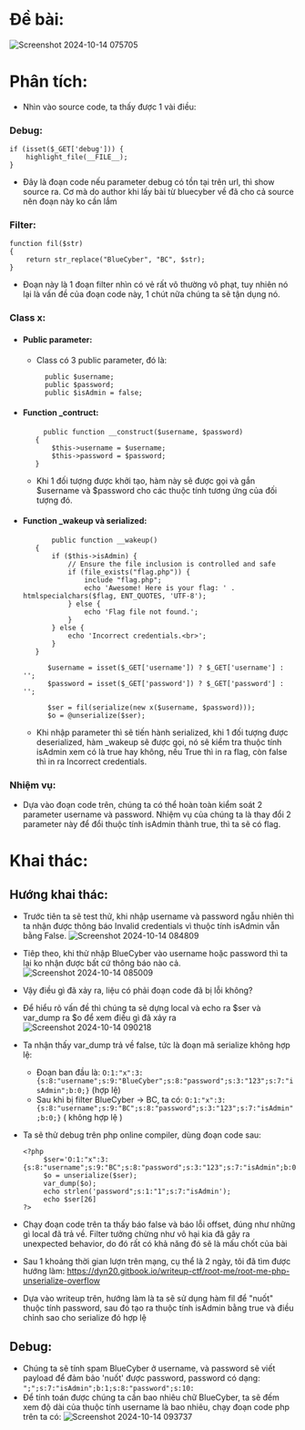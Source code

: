# Đề bài: 
![Screenshot 2024-10-14 075705](https://github.com/user-attachments/assets/6941666f-bbeb-43b5-86af-fa8d17c8c4e1)

# Phân tích:
- Nhìn vào source code, ta thấy được 1 vài điều:

### Debug:
```
if (isset($_GET['debug'])) {
    highlight_file(__FILE__);
}
```
- Đây là đoạn code nếu parameter debug có tồn tại trên url, thì show source ra. Cơ mà do author khi lấy bài từ bluecyber về đã cho cả source nên đoạn này ko cần lắm
### Filter:
```
function fil($str)
{
    return str_replace("BlueCyber", "BC", $str);
}
```
- Đoạn này là 1 đoạn filter nhìn có vẻ rất vô thường vô phạt, tuy nhiên nó lại là vấn đề của đoạn code này, 1 chút nữa chúng ta sẽ tận dụng nó.
### Class x:
- #### Public parameter:
  - Class có 3 public parameter, đó là:
    
    ```
      public $username;
      public $password;
      public $isAdmin = false;
    ```
- #### Function _contruct:

   ```
        public function __construct($username, $password)
      {
          $this->username = $username;
          $this->password = $password;
      }
   ```

  - Khi 1 đối tượng được khởi tạo, hàm này sẽ được gọi và gắn $username và $password cho các thuộc tính tương ứng của đối tượng đó.
- #### Function _wakeup và serialized:

   ```
          public function __wakeup()
      {
          if ($this->isAdmin) {
              // Ensure the file inclusion is controlled and safe
              if (file_exists("flag.php")) {
                  include "flag.php";
                  echo 'Awesome! Here is your flag: ' . htmlspecialchars($flag, ENT_QUOTES, 'UTF-8');
              } else {
                  echo 'Flag file not found.';
              }
          } else {
              echo 'Incorrect credentials.<br>';
          }
      }

         $username = isset($_GET['username']) ? $_GET['username'] : '';
         $password = isset($_GET['password']) ? $_GET['password'] : '';
      
         $ser = fil(serialize(new x($username, $password)));
         $o = @unserialize($ser);
   ```

   - Khi nhập parameter thì sẽ tiến hành serialized, khi 1 đối tượng được deserialized, hàm _wakeup sẽ được gọi, nó sẽ kiểm tra thuộc tính isAdmin xem có là true hay không, nếu True thì in ra flag, còn false thì in ra Incorrect credentials.
### Nhiệm vụ:
   - Dựa vào đoạn code trên, chúng ta có thể hoàn toàn kiểm soát 2 parameter username và password. Nhiệm vụ của chúng ta là thay đổi 2 parameter này để đổi thuộc tính isAdmin thành true, thì ta sẽ có flag.
# Khai thác:
  ## Hướng khai thác:
   -  Trước tiên ta sẽ test thử, khi nhập username và password ngẫu nhiên thì ta nhận được thông báo Invalid credentials vì thuộc tính isAdmin vẫn bằng False.
      ![Screenshot 2024-10-14 084809](https://github.com/user-attachments/assets/62364644-4fd1-43f0-8212-a25f74d835ca)

   - Tiêp theo, khi thử nhập BlueCyber vào username hoặc password thì ta lại ko nhận được bất cứ thông báo nào cả.
      ![Screenshot 2024-10-14 085009](https://github.com/user-attachments/assets/42cf11b8-186a-457c-8da6-930e23fed8fb)

   - Vậy điều gì đã xảy ra, liệu có phải đoạn code đã bị lỗi không?
   - Để hiểu rõ vấn đề thì chúng ta sẽ dựng local và echo ra $ser và var_dump ra $o để xem điều gì đã xảy ra
      ![Screenshot 2024-10-14 090218](https://github.com/user-attachments/assets/94ec75a1-319b-48fe-a3de-4a7f14350be9)
   - Ta nhận thấy var_dump trả về false, tức là đoạn mã serialize không hợp lệ:
       - Đoạn ban đầu là: ```O:1:"x":3:{s:8:"username";s:9:"BlueCyber";s:8:"password";s:3:"123";s:7:"isAdmin";b:0;}``` (hợp lệ)
       - Sau khi bị filter BlueCyber -> BC, ta có: ```O:1:"x":3:{s:8:"username";s:9:"BC";s:8:"password";s:3:"123";s:7:"isAdmin";b:0;}``` ( không hợp lệ )
   - Ta sẽ thử debug trên php online compiler, dùng đoạn code sau:
     ```
     <?php
          $ser='O:1:"x":3:{s:8:"username";s:9:"BC";s:8:"password";s:3:"123";s:7:"isAdmin";b:0;}';
          $o = unserialize($ser);
          var_dump($o);
          echo strlen('password";s:1:"1";s:7:"isAdmin');
          echo $ser[26]
     ?>
     ```
  - Chạy đoạn code trên ta thấy báo false và báo lỗi offset, đúng như những gì local đã trả về. Filter tưởng chừng như vô hại kia đã gây ra unexpected behavior, do đó rất có khả năng đó sẽ là mấu chốt của bài
  - Sau 1 khoảng thời gian lượn trên mạng, cụ thể là 2 ngày, tôi đã tìm được hướng làm: https://dyn20.gitbook.io/writeup-ctf/root-me/root-me-php-unserialize-overflow
  - Dựa vào writeup trên, hướng làm là ta sẽ sử dụng hàm fil để "nuốt" thuộc tính password, sau đó tạo ra thuộc tính isAdmin bằng true và điều chỉnh sao cho serialize đó hợp lệ
## Debug:
  - Chúng ta sẽ tính spam BlueCyber ở username, và password sẽ viết payload để đảm bảo 'nuốt' được password, password có dạng: ```";";s:7:"isAdmin";b:1;s:8:"password";s:10:```
  - Để tính toán được chúng ta cần bao nhiêu chữ BlueCyber, ta sẽ đếm xem độ dài của thuộc tính username là bao nhiêu, chạy đoạn code php trên ta có: 
      ![Screenshot 2024-10-14 093737](https://github.com/user-attachments/assets/86185305-0142-4c37-9682-089feaa69abd)



